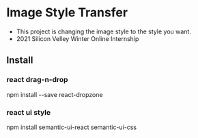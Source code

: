 # Image Style Transfer

- This project is changing the image style to the style you want.
- 2021 Silicon Velley Winter Online Internship

## Install

### react drag-n-drop

npm install --save react-dropzone

### react ui style

npm install semantic-ui-react semantic-ui-css

